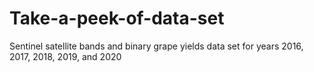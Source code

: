 # Take-a-peek-of-data-set
Sentinel satellite bands and binary grape yields data set for years 2016, 2017, 2018, 2019, and 2020
